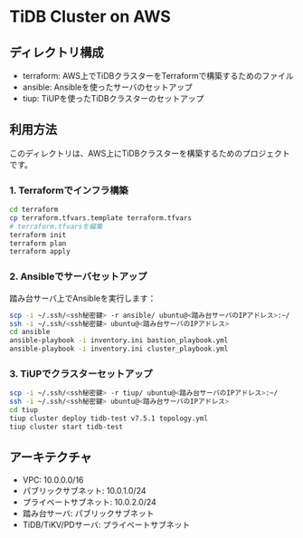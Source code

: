 # TiDB Cluster on AWS

## ディレクトリ構成

- terraform: AWS上でTiDBクラスターをTerraformで構築するためのファイル
- ansible: Ansibleを使ったサーバのセットアップ
- tiup: TiUPを使ったTiDBクラスターのセットアップ

## 利用方法

このディレクトリは、AWS上にTiDBクラスターを構築するためのプロジェクトです。

### 1. Terraformでインフラ構築

```bash
cd terraform
cp terraform.tfvars.template terraform.tfvars
# terraform.tfvarsを編集
terraform init
terraform plan
terraform apply
```

### 2. Ansibleでサーバセットアップ

踏み台サーバ上でAnsibleを実行します：

```bash
scp -i ~/.ssh/<ssh秘密鍵> -r ansible/ ubuntu@<踏み台サーバのIPアドレス>:~/
ssh -i ~/.ssh/<ssh秘密鍵> ubuntu@<踏み台サーバのIPアドレス>
cd ansible
ansible-playbook -i inventory.ini bastion_playbook.yml
ansible-playbook -i inventory.ini cluster_playbook.yml
```

### 3. TiUPでクラスターセットアップ

```bash
scp -i ~/.ssh/<ssh秘密鍵> -r tiup/ ubuntu@<踏み台サーバのIPアドレス>:~/
ssh -i ~/.ssh/<ssh秘密鍵> ubuntu@<踏み台サーバのIPアドレス>
cd tiup
tiup cluster deploy tidb-test v7.5.1 topology.yml
tiup cluster start tidb-test
```

## アーキテクチャ

- VPC: 10.0.0.0/16
- パブリックサブネット: 10.0.1.0/24
- プライベートサブネット: 10.0.2.0/24
- 踏み台サーバ: パブリックサブネット
- TiDB/TiKV/PDサーバ: プライベートサブネット
